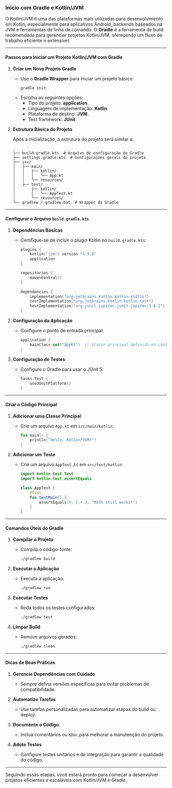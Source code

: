 ### Início com Gradle e Kotlin/JVM

O Kotlin/JVM é uma das plataformas mais utilizadas para desenvolvimento em Kotlin, especialmente para aplicativos Android, backends baseados na JVM e ferramentas de linha de comando. O **Gradle** é a ferramenta de build recomendada para gerenciar projetos Kotlin/JVM, oferecendo um fluxo de trabalho eficiente e extensível.

---

#### Passos para Iniciar um Projeto Kotlin/JVM com Gradle

1. **Criar um Novo Projeto Gradle**

   - Use o **Gradle Wrapper** para iniciar um projeto básico:
     ```bash
     gradle init
     ```
   - Escolha as seguintes opções:
     - Tipo do projeto: **application**.
     - Linguagem de implementação: **Kotlin**.
     - Plataforma de destino: **JVM**.
     - Test framework: **JUnit**.

2. **Estrutura Básica do Projeto**

   Após a inicialização, a estrutura do projeto será similar a:
   ```
   .
   ├── build.gradle.kts  # Arquivo de configuração do Gradle
   ├── settings.gradle.kts  # Configurações gerais do projeto
   ├── src/
   │   ├── main/
   │   │   ├── kotlin/
   │   │   │   └── App.kt
   │   │   └── resources/
   │   ├── test/
   │       ├── kotlin/
   │       │   └── AppTest.kt
   │       └── resources/
   └── gradlew / gradlew.bat  # Wrapper do Gradle
   ```

---

#### Configurar o Arquivo `build.gradle.kts`

1. **Dependências Básicas**
   - Certifique-se de incluir o plugin Kotlin no `build.gradle.kts`:
     ```kotlin
     plugins {
         kotlin("jvm") version "1.9.0"
         application
     }

     repositories {
         mavenCentral()
     }

     dependencies {
         implementation("org.jetbrains.kotlin:kotlin-stdlib")
         testImplementation("org.jetbrains.kotlin:kotlin-test")
         testImplementation("org.junit.jupiter:junit-jupiter:5.8.2")
     }
     ```

2. **Configuração da Aplicação**
   - Configure o ponto de entrada principal:
     ```kotlin
     application {
         mainClass.set("AppKt")  // Classe principal definida no código
     }
     ```

3. **Configuração de Testes**
   - Configure o Gradle para usar o JUnit 5:
     ```kotlin
     tasks.test {
         useJUnitPlatform()
     }
     ```

---

#### Criar o Código Principal

1. **Adicionar uma Classe Principal**
   - Crie um arquivo `App.kt` em `src/main/kotlin`:
     ```kotlin
     fun main() {
         println("Hello, Kotlin/JVM!")
     }
     ```

2. **Adicionar um Teste**
   - Crie um arquivo `AppTest.kt` em `src/test/kotlin`:
     ```kotlin
     import kotlin.test.Test
     import kotlin.test.assertEquals

     class AppTest {
         @Test
         fun testMain() {
             assertEquals(4, 2 + 2, "Math still works!")
         }
     }
     ```

---

#### Comandos Úteis do Gradle

1. **Compilar o Projeto**
   - Compila o código-fonte:
     ```bash
     ./gradlew build
     ```

2. **Executar a Aplicação**
   - Executa a aplicação:
     ```bash
     ./gradlew run
     ```

3. **Executar Testes**
   - Roda todos os testes configurados:
     ```bash
     ./gradlew test
     ```

4. **Limpar Build**
   - Remove arquivos gerados:
     ```bash
     ./gradlew clean
     ```

---

#### Dicas de Boas Práticas

1. **Gerencie Dependências com Cuidado**
   - Sempre defina versões específicas para evitar problemas de compatibilidade.

2. **Automatize Tarefas**
   - Use tarefas personalizadas para automatizar etapas do build ou deploy.

3. **Documente o Código**
   - Inclua comentários ou `KDoc` para melhorar a manutenção do projeto.

4. **Adote Testes**
   - Configure testes unitários e de integração para garantir a qualidade do código.

---

Seguindo essas etapas, você estará pronto para começar a desenvolver projetos eficientes e escaláveis com Kotlin/JVM e Gradle.